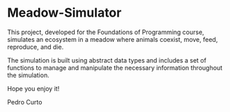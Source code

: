 # Meadow-Simulator
This project, developed for the Foundations of Programming course, simulates an ecosystem in a meadow where animals coexist, move, feed, reproduce, and die. 

The simulation is built using abstract data types and includes a set of functions to manage and manipulate the necessary information throughout the simulation.

Hope you enjoy it!

Pedro Curto
